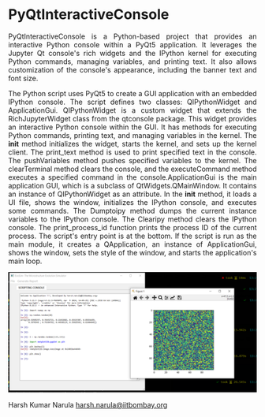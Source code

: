 
# PyQtInteractiveConsole

<div style="text-align: justify"> 
PyQtInteractiveConsole is a Python-based project that provides an interactive Python console within a PyQt5 application. It leverages the Jupyter Qt console's rich widgets and the IPython kernel for executing Python commands, managing variables, and printing text. It also allows customization of the console's appearance, including the banner text and font size.

The Python script uses PyQt5 to create a GUI application with an embedded IPython console. The script defines two classes: QIPythonWidget and ApplicationGui. QIPythonWidget is a custom widget that extends the RichJupyterWidget class from the qtconsole package. This widget provides an interactive Python console within the GUI. It has methods for executing Python commands, printing text, and managing variables in the kernel. The __init__ method initializes the widget, starts the kernel, and sets up the kernel client. The print_text method is used to print specified text in the console. The pushVariables method pushes specified variables to the kernel. The clearTerminal method clears the console, and the executeCommand method executes a specified command in the console.ApplicationGui is the main application GUI, which is a subclass of QtWidgets.QMainWindow. It contains an instance of QIPythonWidget as an attribute. In the __init__ method, it loads a UI file, shows the window, initializes the IPython console, and executes some commands. The Dumptoipy method dumps the current instance variables to the IPython console. The Clearipy method clears the IPython console. The print_process_id function prints the process ID of the current process. The script's entry point is at the bottom. If the script is run as the main module, it creates a QApplication, an instance of ApplicationGui, shows the window, sets the style of the window, and starts the application's main loop.
</div>

![Image description](Capture.PNG)

Harsh Kumar Narula
<harsh.narula@iitbombay.org>
